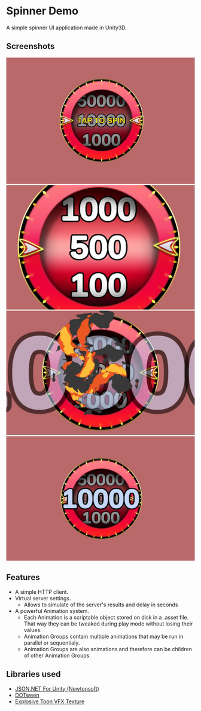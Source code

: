 # Spinner Demo

A simple spinner UI application made in Unity3D.

## Screenshots

![Idle State](Screenshots/IdleState.JPG)
![Spin Started State](Screenshots/SpinStartedState.JPG)
![Spin Stopping State](Screenshots/SpinStoppingState.JPG)
![Spin Stopped State](Screenshots/SpinStoppedState.JPG)

## Features

- A simple HTTP client.
- Virtual server settings.
  - Allows to simulate of the server's results and delay in seconds
- A powerful Animation system.
  - Each Animation is a scriptable object stored on disk in a .asset file. That way they can be tweaked during play mode without losing their values.
  - Animation Groups contain multiple animations that may be run in parallel or sequentialy.
  - Animation Groups are also animations and therefore can be children of other Animation Groups.

## Libraries used
- [JSON.NET For Unity (Newtonsoft)](https://assetstore.unity.com/packages/tools/input-management/json-net-for-unity-11347)
- [DOTween](https://assetstore.unity.com/packages/tools/animation/dotween-hotween-v2-27676)
- [Explosive Toon VFX Texture](https://assetstore.unity.com/packages/vfx/particles/fire-explosions/explosive-toon-vfx-texture-free-11117)  
